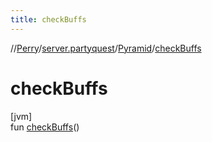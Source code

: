 ```yaml
---
title: checkBuffs
---
```

//[Perry](../../../index.html)/[server.partyquest](../index.html)/[Pyramid](index.html)/[checkBuffs](check-buffs.html)



# checkBuffs



[jvm]\
fun [checkBuffs](check-buffs.html)()




